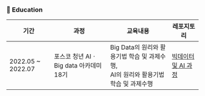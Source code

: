 <h3> 📖 Education </h3>

|기간|과정|교육내용|레포지토리|
|------|---|---|-----|
|2022.05 ~ 2022.07|포스코 청년 AIㆍBig data 아카데미 18기|Big Data의 원리와 활용기법 학습 및 과제수행,<br>AI의 원리와 활용기법 학습 및 과제수행|<a href='https://hajihye123.github.io/bigdata.github.io/'>빅데이터 및 AI 과정</a>|

<!---
hajihye123/hajihye123 is a ✨ special ✨ repository because its `README.md` (this file) appears on your GitHub profile.
You can click the Preview link to take a look at your changes.
--->
